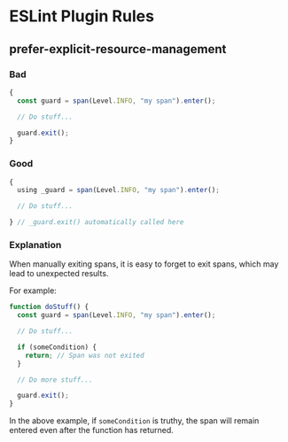 # ESLint Plugin Rules

## prefer-explicit-resource-management

### Bad

```ts
{
  const guard = span(Level.INFO, "my span").enter();

  // Do stuff...

  guard.exit();
}
```

### Good

```ts
{
  using _guard = span(Level.INFO, "my span").enter();

  // Do stuff...

} // _guard.exit() automatically called here
```

### Explanation

When manually exiting spans, it is easy to forget to exit spans, which may lead to unexpected results.

For example:

```ts
function doStuff() {
  const guard = span(Level.INFO, "my span").enter();

  // Do stuff...

  if (someCondition) {
    return; // Span was not exited
  }

  // Do more stuff...

  guard.exit();
}
```

In the above example, if `someCondition` is truthy, the span will remain entered even after the function has returned.
